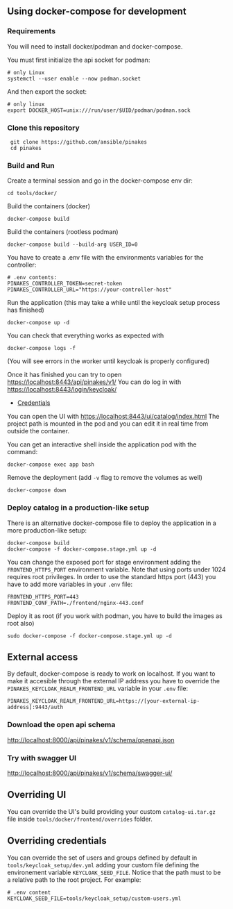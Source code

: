 ## Using docker-compose for development

### Requirements

You will need to install docker/podman and docker-compose.

You must first initialize the api socket for podman:

```
# only Linux
systemctl --user enable --now podman.socket
```

And then export the socket:

```
# only linux
export DOCKER_HOST=unix:///run/user/$UID/podman/podman.sock
```

### Clone this repository

```
 git clone https://github.com/ansible/pinakes
 cd pinakes
```

### Build and Run

Create a terminal session and go in the docker-compose env dir:

```
cd tools/docker/
```

Build the containers (docker)

```
docker-compose build
```

Build the containers (rootless podman)

```
docker-compose build --build-arg USER_ID=0
```

You have to create a .env file with the environments variables for the controller:

```
# .env contents:
PINAKES_CONTROLLER_TOKEN=secret-token
PINAKES_CONTROLLER_URL="https://your-controller-host"
```

Run the application (this may take a while until the keycloak setup process has finished)

```
docker-compose up -d
```

You can check that everything works as expected with

```
docker-compose logs -f
```

(You will see errors in the worker until keycloak is properly configured)

Once it has finished you can try to open <https://localhost:8443/api/pinakes/v1/>
You can do log in with <https://localhost:8443/login/keycloak/>

* [Credentials](./CREDENTIALS.md)

You can open the UI with <https://localhost:8443/ui/catalog/index.html>
The project path is mounted in the pod and you can edit it in real time from outside the container.

You can get an interactive shell inside the application pod with the command:

```
docker-compose exec app bash
```

Remove the deployment (add `-v` flag to remove the volumes as well)

```
docker-compose down
```

### Deploy catalog in a production-like setup

There is an alternative docker-compose file to deploy the application in a more production-like setup:

```
docker-compose build
docker-compose -f docker-compose.stage.yml up -d
```

You can change the exposed port for stage environment adding the `FRONTEND_HTTPS_PORT` environment variable. Note that using ports under 1024 requires root privileges. In order to use the standard https port (443) you have to add more variables in your `.env` file:

```
FRONTEND_HTTPS_PORT=443
FRONTEND_CONF_PATH=./frontend/nginx-443.conf
```

Deploy it as root (if you work with podman, you have to build the images as root also)

```
sudo docker-compose -f docker-compose.stage.yml up -d
```

## External access

By default, docker-compose is ready to work on localhost. If you want to make it accesible through the external IP address you have to override the `PINAKES_KEYCLOAK_REALM_FRONTEND_URL` variable in your `.env` file:

```
PINAKES_KEYCLOAK_REALM_FRONTEND_URL=https://[your-external-ip-address]:9443/auth
```

### Download the open api schema

<http://localhost:8000/api/pinakes/v1/schema/openapi.json>

### Try with swagger UI

<http://localhost:8000/api/pinakes/v1/schema/swagger-ui/>

## Overriding UI

You can override the UI's build providing your custom `catalog-ui.tar.gz` file inside `tools/docker/frontend/overrides` folder.

## Overriding credentials

You can override the set of users and groups defined by default in `tools/keycloak_setup/dev.yml` adding your custom file defining the environement variable `KEYCLOAK_SEED_FILE`. Notice that the path must to be a relative path to the root project. For example:

```
# .env content
KEYCLOAK_SEED_FILE=tools/keycloak_setup/custom-users.yml
```

